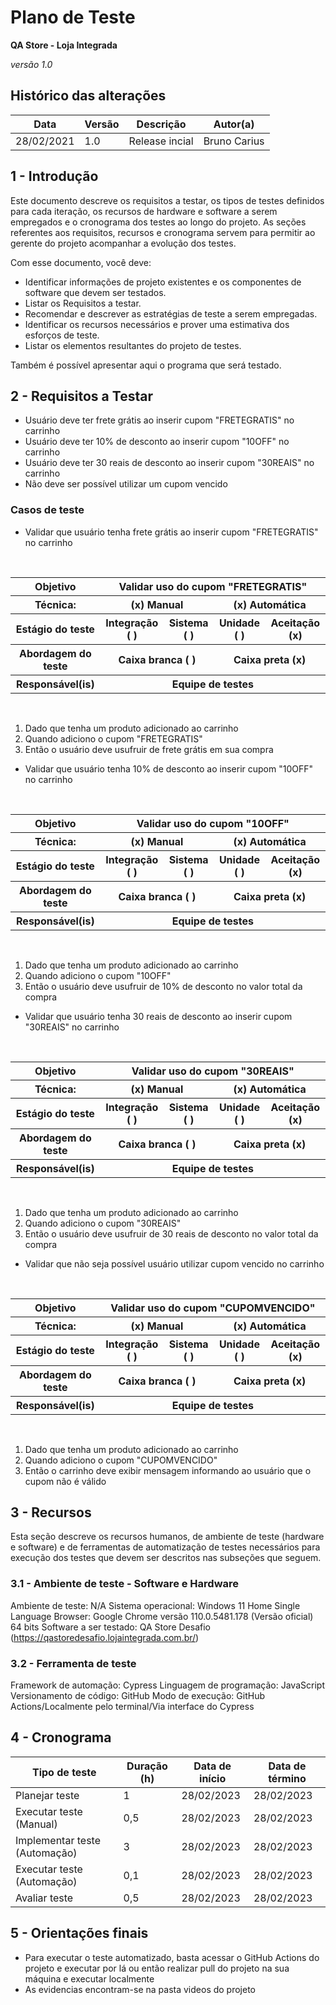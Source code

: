 # Plano de Teste

**QA Store - Loja Integrada**

*versão 1.0*

## Histórico das alterações

   Data    | Versão |    Descrição   | Autor(a)
-----------|--------|----------------|-----------------
28/02/2021 |  1.0   | Release incial | Bruno Carius


## 1 - Introdução

Este documento descreve os requisitos a testar, os  tipos de testes definidos para cada iteração, os recursos de hardware e software a serem empregados e o cronograma dos testes ao longo do projeto. As seções referentes aos requisitos, recursos e cronograma servem para permitir ao gerente do projeto acompanhar a evolução dos testes.

Com esse documento, você deve:
- Identificar informações de projeto existentes e os componentes de software que devem ser testados.
- Listar os Requisitos a testar.
- Recomendar e descrever as estratégias de teste a serem empregadas.
- Identificar os recursos necessários e prover uma estimativa dos esforços de teste.
- Listar os elementos resultantes do projeto de testes.

Também é possível apresentar aqui o programa que será testado.

## 2 - Requisitos a Testar

- Usuário deve ter frete grátis ao inserir cupom "FRETEGRATIS" no carrinho
- Usuário deve ter 10% de desconto ao inserir cupom "10OFF" no carrinho
- Usuário deve ter 30 reais de desconto ao inserir cupom "30REAIS" no carrinho
- Não deve ser possível utilizar um cupom vencido


### Casos de teste

- Validar que usuário tenha frete grátis ao inserir cupom "FRETEGRATIS" no carrinho

<br/>
<table>
    <tr>
        <th>
            Objetivo
        </th>
        <th colspan="4">
            Validar uso do cupom "FRETEGRATIS"
        </th>
    </tr>
    <tr>
        <th>
            Técnica:
        </th>
        <th colspan="2">
            (x) Manual
        </th>
        <th colspan="2">
            (x) Automática
        </th>
    </tr>
    <tr>
        <th>
            Estágio do teste
        </th>
        <th>
            Integração ( )
        </th>
        <th>
            Sistema ( )
        </th>
        <th>
            Unidade ( )
        </th>
        <th>
            Aceitação (x)
        </th>
    </tr>
    <tr>
        <th>
            Abordagem do teste
        </th>
        <th colspan="2">
            Caixa branca ( )
        </th>
        <th colspan="2">
            Caixa preta (x)
        </th>
    </tr>
    <tr>
        <th>
            Responsável(is)
        </th>
        <th colspan="4">
            Equipe de testes
        </th>
    </tr>
</table>
<br/>

1. Dado que tenha um produto adicionado ao carrinho
2. Quando adiciono o cupom "FRETEGRATIS"
3. Então o usuário deve usufruir de frete grátis em sua compra

- Validar que usuário tenha 10% de desconto ao inserir cupom "10OFF" no carrinho

<br/>
<table>
    <tr>
        <th>
            Objetivo
        </th>
        <th colspan="4">
            Validar uso do cupom "10OFF"
        </th>
    </tr>
    <tr>
        <th>
            Técnica:
        </th>
        <th colspan="2">
            (x) Manual
        </th>
        <th colspan="2">
            (x) Automática
        </th>
    </tr>
    <tr>
        <th>
            Estágio do teste
        </th>
        <th>
            Integração ( )
        </th>
        <th>
            Sistema ( )
        </th>
        <th>
            Unidade ( )
        </th>
        <th>
            Aceitação (x)
        </th>
    </tr>
    <tr>
        <th>
            Abordagem do teste
        </th>
        <th colspan="2">
            Caixa branca ( )
        </th>
        <th colspan="2">
            Caixa preta (x)
        </th>
    </tr>
    <tr>
        <th>
            Responsável(is)
        </th>
        <th colspan="4">
            Equipe de testes
        </th>
    </tr>
</table>
<br/>

1. Dado que tenha um produto adicionado ao carrinho
2. Quando adiciono o cupom "10OFF"
3. Então o usuário deve usufruir de 10% de desconto no valor total da compra

- Validar que usuário tenha 30 reais de desconto ao inserir cupom "30REAIS" no carrinho

<br/>
<table>
    <tr>
        <th>
            Objetivo
        </th>
        <th colspan="4">
            Validar uso do cupom "30REAIS"
        </th>
    </tr>
    <tr>
        <th>
            Técnica:
        </th>
        <th colspan="2">
            (x) Manual
        </th>
        <th colspan="2">
            (x) Automática
        </th>
    </tr>
    <tr>
        <th>
            Estágio do teste
        </th>
        <th>
            Integração ( )
        </th>
        <th>
            Sistema ( )
        </th>
        <th>
            Unidade ( )
        </th>
        <th>
            Aceitação (x)
        </th>
    </tr>
    <tr>
        <th>
            Abordagem do teste
        </th>
        <th colspan="2">
            Caixa branca ( )
        </th>
        <th colspan="2">
            Caixa preta (x)
        </th>
    </tr>
    <tr>
        <th>
            Responsável(is)
        </th>
        <th colspan="4">
            Equipe de testes
        </th>
    </tr>
</table>
<br/>

1. Dado que tenha um produto adicionado ao carrinho
2. Quando adiciono o cupom "30REAIS"
3. Então o usuário deve usufruir de 30 reais de desconto no valor total da compra

- Validar que não seja possível usuário utilizar cupom vencido no carrinho

<br/>
<table>
    <tr>
        <th>
            Objetivo
        </th>
        <th colspan="4">
            Validar uso do cupom "CUPOMVENCIDO"
        </th>
    </tr>
    <tr>
        <th>
            Técnica:
        </th>
        <th colspan="2">
            (x) Manual
        </th>
        <th colspan="2">
            (x) Automática
        </th>
    </tr>
    <tr>
        <th>
            Estágio do teste
        </th>
        <th>
            Integração ( )
        </th>
        <th>
            Sistema ( )
        </th>
        <th>
            Unidade ( )
        </th>
        <th>
            Aceitação (x)
        </th>
    </tr>
    <tr>
        <th>
            Abordagem do teste
        </th>
        <th colspan="2">
            Caixa branca ( )
        </th>
        <th colspan="2">
            Caixa preta (x)
        </th>
    </tr>
    <tr>
        <th>
            Responsável(is)
        </th>
        <th colspan="4">
            Equipe de testes
        </th>
    </tr>
</table>
<br/>

1. Dado que tenha um produto adicionado ao carrinho
2. Quando adiciono o cupom "CUPOMVENCIDO"
3. Então o carrinho deve exibir mensagem informando ao usuário que o cupom não é válido

## 3 - Recursos

Esta seção descreve os recursos humanos, de ambiente de teste (hardware e software) e de ferramentas de automatização de testes necessários para execução dos testes que devem ser descritos nas subseções que seguem.

### 3.1 - Ambiente de teste - Software e Hardware

Ambiente de teste: N/A
Sistema operacional: Windows 11 Home Single Language
Browser: Google Chrome versão 110.0.5481.178 (Versão oficial) 64 bits
Software a ser testado: QA Store Desafio (https://qastoredesafio.lojaintegrada.com.br/)

### 3.2 - Ferramenta de teste

Framework de automação: Cypress
Linguagem de programação: JavaScript
Versionamento de código: GitHub
Modo de execução: GitHub Actions/Localmente pelo terminal/Via interface do Cypress


## 4 - Cronograma

Tipo de teste                   | Duração (h) | Data de início | Data de término
--------------------------------|-------------|----------------|-----------------
Planejar teste                  |      1      | 28/02/2023     | 28/02/2023
Executar teste (Manual)         |     0,5     | 28/02/2023     | 28/02/2023
Implementar teste (Automação)   |      3      | 28/02/2023     | 28/02/2023
Executar teste (Automação)      |     0,1     | 28/02/2023     | 28/02/2023
Avaliar teste                   |     0,5     | 28/02/2023     | 28/02/2023

## 5 - Orientações finais

- Para executar o teste automatizado, basta acessar o GitHub Actions do projeto e executar por lá ou então realizar pull do projeto na sua máquina e executar localmente
- As evidencias encontram-se na pasta videos do projeto
